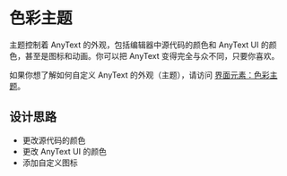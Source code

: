 # 色彩主题
主题控制着 AnyText 的外观，包括编辑器中源代码的颜色和 AnyText UI 的颜色，甚至是图标和动画。你可以把 AnyText 变得完全与众不同，只要你喜欢。

如果你想了解如何自定义 AnyText 的外观（主题），请访问 [界面元素：色彩主题](/guide/theme)。

## 设计思路
- 更改源代码的颜色
- 更改 AnyText UI 的颜色
- 添加自定义图标
